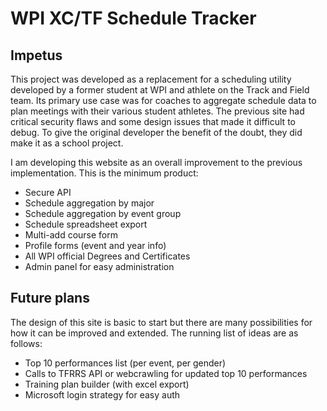 # WPI XC/TF Schedule Tracker

## Impetus

This project was developed as a replacement for a scheduling utility developed by a former student at WPI and athlete on the Track and Field team. Its primary use case was for coaches to aggregate schedule data to plan meetings with their various student athletes. The previous site had critical security flaws and some design issues that made it difficult to debug. To give the original developer the benefit of the doubt, they did make it as a school project.

I am developing this website as an overall improvement to the previous implementation. This is the minimum product:

* Secure API
* Schedule aggregation by major
* Schedule aggregation by event group
* Schedule spreadsheet export
* Multi-add course form
* Profile forms (event and year info)
* All WPI official Degrees and Certificates
* Admin panel for easy administration

## Future plans

The design of this site is basic to start but there are many possibilities for how it can be improved and extended. The running list of ideas are as follows:

* Top 10 performances list (per event, per gender)
* Calls to TFRRS API or webcrawling for updated top 10 performances
* Training plan builder (with excel export)
* Microsoft login strategy for easy auth
